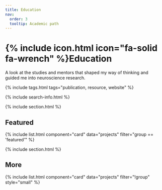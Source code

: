 ```yaml
---
title: Education
nav:
  order: 3
  tooltip: Academic path
---
```


# {% include icon.html icon="fa-solid fa-wrench" %}Education

A look at the studies and mentors that shaped my way of thinking and guided me into neuroscience research.

{% include tags.html tags="publication, resource, website" %}

{% include search-info.html %}

{% include section.html %}

## Featured

{% include list.html component="card" data="projects" filter="group == 'featured'" %}

{% include section.html %}

## More

{% include list.html component="card" data="projects" filter="!group" style="small" %}

